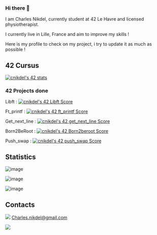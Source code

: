 ### Hi there 👋

I am Charles Nikdel, currently student at 42 Le Havre and licensed physiotherapist.

I currently live in Lille, France and aim to improve my skills !

Here is my profile to check on my project, i try to update it as much as possible !

## 42 Cursus

[![cnikdel's 42 stats](https://badge42.vercel.app/api/v2/clh10ft22001608l9m52onx9h/stats?cursusId=21&coalitionId=331)](https://github.com/JaeSeoKim/badge42)

### 42 Projects done

Libft : [![cnikdel's 42 Libft Score](https://badge42.vercel.app/api/v2/clh10ft22001608l9m52onx9h/project/3060775)](https://github.com/JaeSeoKim/badge42)

Ft_printf : [![cnikdel's 42 ft_printf Score](https://badge42.vercel.app/api/v2/clh10ft22001608l9m52onx9h/project/3074875)](https://github.com/JaeSeoKim/badge42)

Get_next_line : [![cnikdel's 42 get_next_line Score](https://badge42.vercel.app/api/v2/clh10ft22001608l9m52onx9h/project/3074877)](https://github.com/JaeSeoKim/badge42)

Born2BeRoot : [![cnikdel's 42 Born2beroot Score](https://badge42.vercel.app/api/v2/clh10ft22001608l9m52onx9h/project/3074876)](https://github.com/JaeSeoKim/badge42)

Push_swap : [![cnikdel's 42 push_swap Score](https://badge42.vercel.app/api/v2/clh10ft22001608l9m52onx9h/project/3079234)](https://github.com/JaeSeoKim/badge42)

## Statistics

![image](https://github-readme-stats.vercel.app/api/top-langs/?username=charlesnkdl)

![image](https://github-profile-summary-cards.vercel.app/api/cards/profile-details?username=charlesnkdl&theme=default)

![image](https://github-readme-activity-graph.cyclic.app/graph?username=charlesnkdl&theme=github-compact)

## Contacts

<img src="https://img.shields.io/badge/Gmail-D14836?style=for-the-badge&logo=gmail&logoColor=white" /> Charles.nikdel@gmail.com


<img src="https://hits.seeyoufarm.com/api/count/incr/badge.svg?url=https%3A%2F%2Fgithub.com%2F{CharlesNkdl}1212%2Fhit-counter" />

<!--
**CharlesNkdl/CharlesNkdl** is a ✨ _special_ ✨ repository because its `README.md` (this file) appears on your GitHub profile.

Here are some ideas to get you started:

- 🔭 I’m currently working on ...
- 🌱 I’m currently learning ...
- 👯 I’m looking to collaborate on ...
- 🤔 I’m looking for help with ...
- 💬 Ask me about ...
- 📫 How to reach me: ...
- 😄 Pronouns: ...
- ⚡ Fun fact: ...
-->
